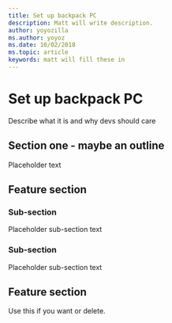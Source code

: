 ```yaml
---
title: Set up backpack PC
description: Matt will write description.
author: yoyozilla
ms.author: yoyoz
ms.date: 10/02/2018
ms.topic: article
keywords: matt will fill these in
---
```


# Set up backpack PC

Describe what it is and why devs should care

## Section one - maybe an outline

Placeholder text

## Feature section

### Sub-section

Placeholder sub-section text

### Sub-section

Placeholder sub-section text

## Feature section

Use this if you want or delete.
